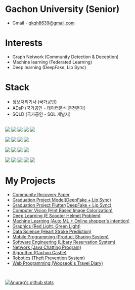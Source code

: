 # Gachon University (Senior)
* Gmail - qkqh8639@gmail.com

# Interests
* Graph Network (Community Detection & Deception)
* Machine learning (Federated Learning) 
* Deep learning (DeepFake, Lip Sync)

# Stack
* 정보처리기사 (국가공인) <br>
* ADsP (국가공인 - 데이터분석 준전문가) <br>
* SQLD (국가공인 - SQL 개발자) <br><br>

<img src="https://img.shields.io/badge/C-A8B9CC?style=flat-square&logo=C&logoColor=white" /> <img src="https://img.shields.io/badge/Java-007396?style=flat-square&logo=Java&logoColor=white" /> <img src="https://img.shields.io/badge/Python-3776AB?style=flat-square&logo=Python&logoColor=white" /> <img src="https://img.shields.io/badge/R-276DC3?style=flat-square&logo=R&logoColor=white" /> <img src="https://img.shields.io/badge/Linux-FCC624?style=flat-square&logo=Linux&logoColor=white" />
<br>

<img src="https://img.shields.io/badge/Flutter-02569B?style=flat-square&logo=Flutter&logoColor=white" /> <img src="https://img.shields.io/badge/AndroidStudio-3DDC84?style=flat-square&logo=AndroidStudio&logoColor=white" /> <img src="https://img.shields.io/badge/Firebase-FFCA28?style=flat-square&logo=Firebase&logoColor=white" /> <img src="https://img.shields.io/badge/MySQL-4479A1?style=flat-square&logo=MySQL&logoColor=white" /> 
<br>

<img src="https://img.shields.io/badge/Github-181717?style=flat-square&logo=Github&logoColor=white" /> <img src="https://img.shields.io/badge/GoogleColab-F9AB00?style=flat-square&logo=GoogleColab&logoColor=white" /> <img src="https://img.shields.io/badge/Kaggle-20BEFF?style=flat-square&logo=Kaggle&logoColor=white" /> <img src="https://img.shields.io/badge/AmazonAWS-232F3E?style=flat-square&logo=AmazonAWS&logoColor=white" />
<br>

<img src="https://img.shields.io/badge/JavaScript-F7DF1E?style=flat-square&logo=JavaScript&logoColor=white" /> <img src="https://img.shields.io/badge/HTML5-E34F26?style=flat-square&logo=HTML5&logoColor=white" /> <img src="https://img.shields.io/badge/CSS3-1572B6?style=flat-square&logo=CSS3&logoColor=white" /> <img src="https://img.shields.io/badge/PHP-777BB4?style=flat-square&logo=PHP&logoColor=white" /> <img src="https://img.shields.io/badge/Three.js-000000?style=for-the-badge&logo=Three.js&logoColor=white">
<br>

# My Projects
* [Community Recovery Paper](https://github.com/dntjr41/Community_Recovery_Paper) 
* [Graduation Project Model(DeepFake + Lip Sync)](https://github.com/dntjr41/Graduation_project/wiki)
* [Graduation Project Flutter(DeepFake + Lip Sync)](https://github.com/dntjr41/Flutter/wiki)
* [Computer Vision (Hint Based Image Colorization)](https://github.com/dntjr41/CV_TermP/wiki)
* [Deep Learning (E Scooter Helmet Problem)](https://github.com/dntjr41/DeepLearning_TermP/wiki)
* [Machine Learning (Auto ML +  Online shopper's intention)](https://github.com/dntjr41/MachineLearning_termProject)
* [Graphics (Red Light, Green Light)](https://github.com/dntjr41/Graphics_termProject)
* [Data Science (Heart Stroke Prediction)](https://github.com/dntjr41/Data-Science_Term-Project)
* [Mobile Programming (Product Sharing System)](https://github.com/dntjr41/Mobile-Programming-14_term-project)
* [Software Engineering (Libary Reservation System)](https://github.com/dntjr41/Software_Engineering-Library_Reservation_Sys)
* [Network (Java Chatting Program)](https://github.com/dntjr41/NW_termproject_Team10)
* [Algorithm (Gachon Castle)](https://github.com/dntjr41/Algorithm_TermP)
* [Robotics (Theft Prevention System)](https://github.com/dntjr41/Robotics-Theft_Prevention_System)
* [Web Programming (Wooseok's Travel Diary)](https://github.com/dntjr41/Web_programming-Wooseok_travel_diary)
<br>

[![Anurag's github stats](https://github-readme-stats.vercel.app/api?username=dntjr41)](https://github.com/anuraghazra/github-readme-stats)
